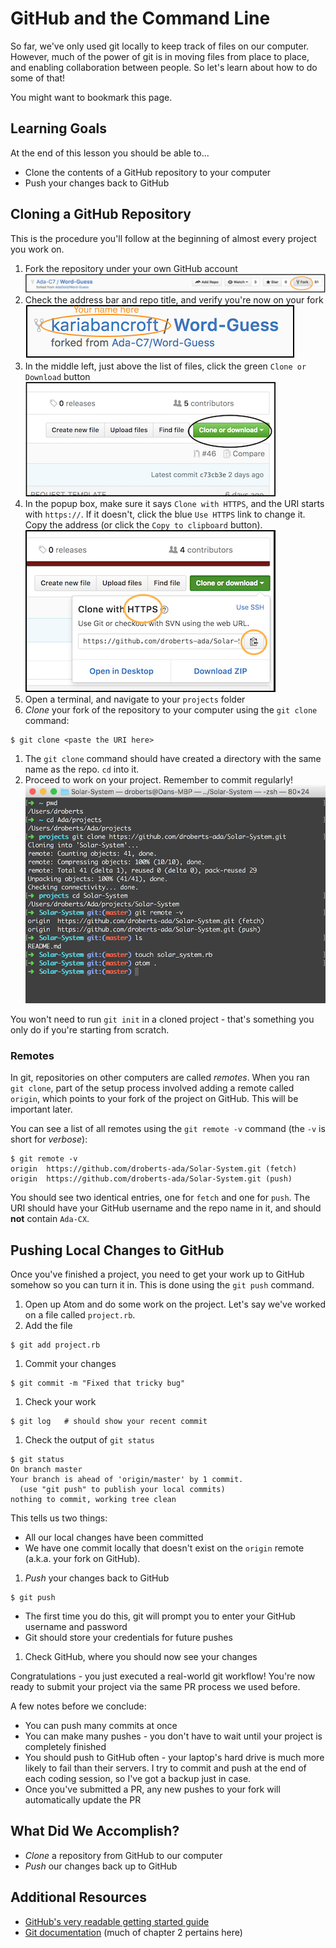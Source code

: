 # GitHub and the Command Line

So far, we've only used git locally to keep track of files on our computer. However, much of the power of git is in moving files from place to place, and enabling collaboration between people. So let's learn about how to do some of that!

You might want to bookmark this page.

## Learning Goals

At the end of this lesson you should be able to...

* Clone the contents of a GitHub repository to your computer
* Push your changes back to GitHub

## Cloning a GitHub Repository

This is the procedure you'll follow at the beginning of almost every project you work on.

1. Fork the repository under your own GitHub account
  ![Git Fork Step](./images/git-fork-step.png)
1. Check the address bar and repo title, and verify you're now on your fork
  ![Your Fork](./images/your-fork.png)
1. In the middle left, just above the list of files, click the green `Clone or Download` button
  ![Clone or Download](./images/git-clone-button.png)
1. In the popup box, make sure it says `Clone with HTTPS`, and the URI starts with `https://`. If it doesn't, click the blue `Use HTTPS` link to change it. Copy the address (or click the `Copy to clipboard` button).
  ![Copy the URI](./images/git-copy-uri.png)
1. Open a terminal, and navigate to your `projects` folder
1. _Clone_ your fork of the repository to your computer using the `git clone` command:
  ```
  $ git clone <paste the URI here>
  ```
1. The `git clone` command should have created a directory with the same name as the repo. `cd` into it.
1. Proceed to work on your project. Remember to commit regularly!
  ![Clone Workflow](./images/git-clone-workflow.png)

You won't need to run `git init` in a cloned project - that's something you only do if you're starting from scratch.

### Remotes

In git, repositories on other computers are called _remotes_. When you ran `git clone`, part of the setup process involved adding a remote called `origin`, which points to your fork of the project on GitHub. This will be important later.

You can see a list of all remotes using the `git remote -v` command (the `-v` is short for _verbose_):

```
$ git remote -v
origin	https://github.com/droberts-ada/Solar-System.git (fetch)
origin	https://github.com/droberts-ada/Solar-System.git (push)
```

You should see two identical entries, one for `fetch` and one for `push`. The URI should have your GitHub username and the repo name in it, and should **not** contain `Ada-CX`.

## Pushing Local Changes to GitHub

Once you've finished a project, you need to get your work up to GitHub somehow so you can turn it in. This is done using the `git push` command.

1. Open up Atom and do some work on the project. Let's say we've worked on a file called `project.rb`.
1. Add the file
  ```
  $ git add project.rb
  ```
1. Commit your changes
  ```
  $ git commit -m "Fixed that tricky bug"
  ```
1. Check your work
  ```
  $ git log   # should show your recent commit
  ```
1. Check the output of `git status`
  ```
  $ git status
  On branch master
  Your branch is ahead of 'origin/master' by 1 commit.
    (use "git push" to publish your local commits)
  nothing to commit, working tree clean
  ```
  This tells us two things:
  * All our local changes have been committed
  * We have one commit locally that doesn't exist on the `origin` remote (a.k.a. your fork on GitHub).
1. _Push_ your changes back to GitHub
  ```
  $ git push
  ```
  * The first time you do this, git will prompt you to enter your GitHub username and password
  * Git should store your credentials for future pushes
1. Check GitHub, where you should now see your changes

Congratulations - you just executed a real-world git workflow! You're now ready to submit your project via the same PR process we used before.

A few notes before we conclude:

* You can push many commits at once
* You can make many pushes - you don't have to wait until your project is completely finished
* You should push to GitHub often - your laptop's hard drive is much more likely to fail than their servers. I try to commit and push at the end of each coding session, so I've got a backup just in case.
* Once you've submitted a PR, any new pushes to your fork will automatically update the PR

## What Did We Accomplish?

* _Clone_ a repository from GitHub to our computer
* _Push_ our changes back up to GitHub

## Additional Resources

* [GitHub's very readable getting started guide](https://help.github.com/)
* [Git documentation](https://git-scm.com/book/en/v2/Git-Basics-Getting-a-Git-Repository) (much of chapter 2 pertains here)
